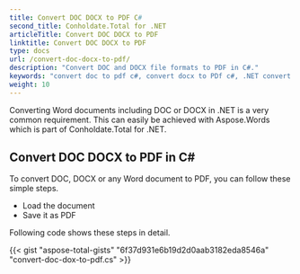 ```yaml
---
title: Convert DOC DOCX to PDF C#
second_title: Conholdate.Total for .NET
articleTitle: Convert DOC DOCX to PDF
linktitle: Convert DOC DOCX to PDF
type: docs
url: /convert-doc-docx-to-pdf/
description: "Convert DOC and DOCX file formats to PDF in C#."
keywords: "convert doc to pdf c#, convert docx to PDf c#, .NET convert doc docx, doc to pdf .net, docx to pdf asp .net"
weight: 10
---
```


Converting Word documents including DOC or DOCX in .NET is a very common requirement. This can easily be achieved with Aspose.Words which is part of Conholdate.Total for .NET.

## **Convert DOC DOCX to PDF in C#**
To convert DOC, DOCX or any Word document to PDF, you can follow these simple steps.

- Load the document
- Save it as PDF

Following code shows these steps in detail.

{{< gist "aspose-total-gists" "6f37d931e6b19d2d0aab3182eda8546a" "convert-doc-dox-to-pdf.cs" >}}